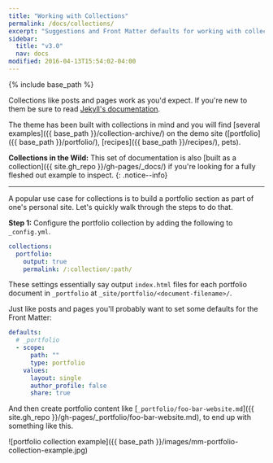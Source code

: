 ```yaml
---
title: "Working with Collections"
permalink: /docs/collections/
excerpt: "Suggestions and Front Matter defaults for working with collections."
sidebar:
  title: "v3.0"
  nav: docs
modified: 2016-04-13T15:54:02-04:00
---
```


{% include base_path %}

Collections like posts and pages work as you'd expect. If you're new to them be sure to read [Jekyll's documentation](https://jekyllrb.com/docs/collections/).

The theme has been built with collections in mind and you will find [several examples]({{ base_path }}/collection-archive/) on the demo site ([portfolio]({{ base_path }}/portfolio/), [recipes]({{ base_path }}/recipes/), pets). 

**Collections in the Wild:** This set of documentation is also [built as a collection]({{ site.gh_repo }}/gh-pages/_docs/) if you're looking for a fully fleshed out example to inspect.
{: .notice--info}

---

A popular use case for collections is to build a portfolio section as part of one's personal site. Let's quickly walk through the steps to do that.

**Step 1:** Configure the portfolio collection by adding the following to `_config.yml`.

```yaml
collections:
  portfolio:
    output: true
    permalink: /:collection/:path/
```

These settings essentially say output `index.html` files for each portfolio document in `_portfolio` at `_site/portfolio/<document-filename>/`.

Just like posts and pages you'll probably want to set some defaults for the Front Matter:

```yaml
defaults:
  # _portfolio
  - scope:
      path: ""
      type: portfolio
    values:
      layout: single
      author_profile: false
      share: true
```

And then create portfolio content like [`_portfolio/foo-bar-website.md`]({{ site.gh_repo }}/gh-pages/_portfolio/foo-bar-website.md), to end up with something like this.

![portfolio collection example]({{ base_path }}/images/mm-portfolio-collection-example.jpg)